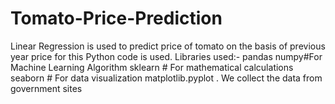 # Tomato-Price-Prediction
Linear Regression is used to predict price of tomato on the basis of previous year price for this Python code is used. Libraries used:-  pandas numpy#For Machine Learning Algorithm sklearn # For mathematical calculations seaborn # For data visualization matplotlib.pyplot  .  We collect the data from government sites
